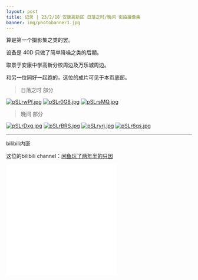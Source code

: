 ```yaml
---
layout: post
title: 记录 | 23/2/18 安康高新区 日落之时/晚间 街拍摄像集
banner: img/photobanner1.jpg
---
```


算是第一个摄影集之类的罢。

设备是 40D 只做了简单降噪之类的后期。

取景于安康中学高新分校周边及万乐城周边。

和另一位同好一起跑的，这位的成片可见于本页底部。

> 日落之时 部分

<a href="https://imgse.com/i/pSLrwPf"><img class="scalableimg" src="https://s1.ax1x.com/2023/02/18/pSLrwPf.jpg" alt="pSLrwPf.jpg" border="0"></a>
<a href="https://imgse.com/i/pSLr0G8"><img class="scalableimg" src="https://s1.ax1x.com/2023/02/18/pSLr0G8.jpg" alt="pSLr0G8.jpg" border="0"></a>
<a href="https://imgse.com/i/pSLrsMQ"><img class="scalableimg" src="https://s1.ax1x.com/2023/02/18/pSLrsMQ.jpg" alt="pSLrsMQ.jpg" border="0"></a>

> 晚间 部分

<a href="https://imgse.com/i/pSLrDxg"><img class="scalableimg" src="https://s1.ax1x.com/2023/02/18/pSLrDxg.jpg" alt="pSLrDxg.jpg" border="0"></a>
<a href="https://imgse.com/i/pSLrBRS"><img class="scalableimg" src="https://s1.ax1x.com/2023/02/18/pSLrBRS.jpg" alt="pSLrBRS.jpg" border="0"></a>
<a href="https://imgse.com/i/pSLryrj"><img class="scalableimg" src="https://s1.ax1x.com/2023/02/18/pSLryrj.jpg" alt="pSLryrj.jpg" border="0"></a>
<a href="https://imgse.com/i/pSLr6qs"><img class="scalableimg" src="https://s1.ax1x.com/2023/02/18/pSLr6qs.jpg" alt="pSLr6qs.jpg" border="0"></a>

-------------------

bilibili内嵌

这位的bilibili channel：[闲鱼玩了两年半的只因](https://space.bilibili.com/516152696)

<iframe class="scalableimg" src="//player.bilibili.com/player.html?aid=779507900&bvid=BV1M14y1F7rW&cid=1014281904&page=1" scrolling="no" border="0" frameborder="no" framespacing="0" allowfullscreen="true"> </iframe>

<iframe class="scalableimg" src="//player.bilibili.com/player.html?aid=267080884&bvid=BV1pY411v7VH&cid=1014297118&page=1" scrolling="no" border="0" frameborder="no" framespacing="0" allowfullscreen="true"> </iframe>